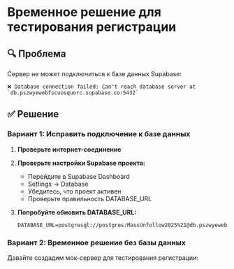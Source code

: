 # Временное решение для тестирования регистрации

## 🔍 Проблема
Сервер не может подключиться к базе данных Supabase:
```
❌ Database connection failed: Can't reach database server at `db.pszwyewebfscuosquorc.supabase.co:5432`
```

## ✅ Решение

### Вариант 1: Исправить подключение к базе данных

1. **Проверьте интернет-соединение**
2. **Проверьте настройки Supabase проекта:**
   - Перейдите в Supabase Dashboard
   - Settings → Database
   - Убедитесь, что проект активен
   - Проверьте правильность DATABASE_URL

3. **Попробуйте обновить DATABASE_URL:**
   ```env
   DATABASE_URL=postgresql://postgres:MassUnfollow2025%21@db.pszwyewebfscuosquorc.supabase.co:5432/postgres
   ```

### Вариант 2: Временное решение без базы данных

Давайте создадим мок-сервер для тестирования регистрации:

